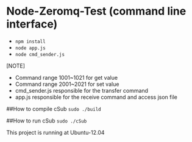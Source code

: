 Node-Zeromq-Test (command line interface)
==============

* `npm install`
* `node app.js`
* `node cmd_sender.js`

[NOTE]
* Command range 1001~1021 for get value
* Command range 2001~2021 for set value
* cmd_sender.js responsible for the transfer command
* app.js responsible for the receive command and access json file

##How to compile cSub
`sudo ./build`

##How to run cSub
`sudo ./cSub`

This project is running at Ubuntu-12.04
